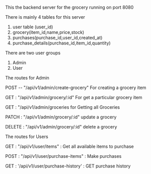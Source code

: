 This the backend server for the grocery running on port 8080


There is mainly 4 tables for this server
 1. user table (user_id)
 2. grocery(item_id,name,price,stock)
 3. purchases(purchase_id,user_id,created_at)
 4. purchase_details(purchase_id,item_id,quantity)


There are two user groups 
1. Admin
2. User


The routes for Admin

POST -- "/api/v1/admin/create-grocery" For creating a grocery item

GET  : "/api/v1/admin/grocery/:id"   For get a particular grocery item

GET : "/api/v1/admin/groceries       for Getting all Groceries

PATCH : "/api/v1/admin/grocery/:id"   update a grocery

DELETE :  "/api/v1/admin/grocery/:id"  delete a grocery


The routes for Users

GET   :  "/api/v1/user/items" :   Get all available items to purchase

POST  :  "/api/v1/user/purchase-items" : Make purchases 

GET  :  '/api/v1/user/purchase-history'  : GET purchase history
